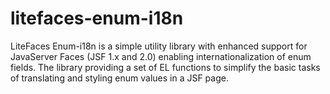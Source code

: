 # litefaces-enum-i18n
LiteFaces Enum-i18n is a simple utility library with enhanced support for JavaServer Faces (JSF 1.x and 2.0) enabling internationalization of enum fields. The library providing a set of EL functions to simplify the basic tasks of translating and styling enum values in a JSF page.
